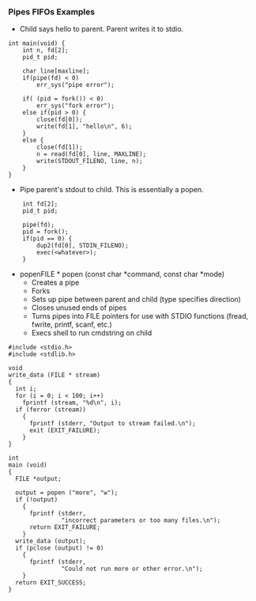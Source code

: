 ### Pipes FIFOs Examples

- Child says hello to parent. Parent writes it to stdio.

```
int main(void) {
    int n, fd[2];
    pid_t pid;
    
    char line[maxline];
    if(pipe(fd) < 0)  
        err_sys("pipe error");

    if( (pid = fork()) < 0)  
        err_sys("fork error");
    else if(pid > 0) {
        close(fd[0]);
        write(fd[1], "hello\n", 6);
    } 
    else {
        close(fd[1]);
        n = read(fd[0], line, MAXLINE);
        write(STDOUT_FILENO, line, n);
    }
}
```

- Pipe parent's stdout to child. This is essentially a popen.

```
    int fd[2];
    pid_t pid;
    
    pipe(fd);
    pid = fork();
    if(pid == 0) {
        dup2(fd[0], STDIN_FILENO);
        exec(<whatever>);
    }
```

* popenFILE * popen (const char *command, const char *mode)
    * Creates a pipe
    * Forks
    * Sets up pipe between parent and child (type specifies direction)
    * Closes unused ends of pipes
    * Turns pipes into FILE pointers for use with STDIO functions (fread, fwrite, printf, scanf, etc.)
    * Execs shell to run cmdstring on child

```
#include <stdio.h>
#include <stdlib.h>

void
write_data (FILE * stream)
{
  int i;
  for (i = 0; i < 100; i++)
    fprintf (stream, "%d\n", i);
  if (ferror (stream))
    {
      fprintf (stderr, "Output to stream failed.\n");
      exit (EXIT_FAILURE);
    }
}

int
main (void)
{
  FILE *output;

  output = popen ("more", "w");
  if (!output)
    {
      fprintf (stderr,
               "incorrect parameters or too many files.\n");
      return EXIT_FAILURE;
    }
  write_data (output);
  if (pclose (output) != 0)
    {
      fprintf (stderr,
               "Could not run more or other error.\n");
    }
  return EXIT_SUCCESS;
}

```


